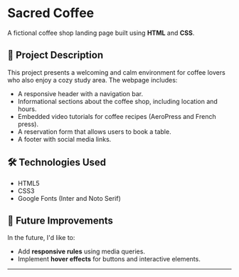 # Sacred Coffee

A fictional coffee shop landing page built using **HTML** and **CSS**.

## 📄 Project Description

This project presents a welcoming and calm environment for coffee lovers who also enjoy a cozy study area. The webpage includes:

- A responsive header with a navigation bar.
- Informational sections about the coffee shop, including location and hours.
- Embedded video tutorials for coffee recipes (AeroPress and French press).
- A reservation form that allows users to book a table.
- A footer with social media links.

## 🛠️ Technologies Used

- HTML5
- CSS3
- Google Fonts (Inter and Noto Serif)

## 🚀 Future Improvements

In the future, I'd like to:

- Add **responsive rules** using media queries.
- Implement **hover effects** for buttons and interactive elements.

---

